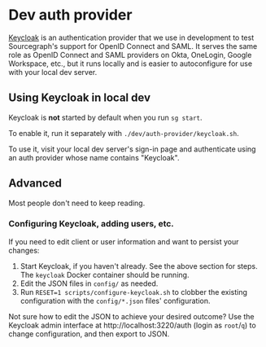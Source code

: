 # Dev auth provider

[Keycloak](https://www.keycloak.org) is an authentication provider that we use in development to test Sourcegraph's support for OpenID Connect and SAML. It serves the same role as OpenID Connect and SAML providers on Okta, OneLogin, Google Workspace, etc., but it runs locally and is easier to autoconfigure for use with your local dev server.

## Using Keycloak in local dev

Keycloak is **not** started by default when you run `sg start`.

To enable it, run it separately with `./dev/auth-provider/keycloak.sh`.

To use it, visit your local dev server's sign-in page and authenticate using an auth provider whose name contains "Keycloak".

## Advanced

Most people don't need to keep reading.

### Configuring Keycloak, adding users, etc.

If you need to edit client or user information and want to persist your changes:

1.  Start Keycloak, if you haven't already. See the above section for steps. The `keycloak` Docker container should be running.
1.  Edit the JSON files in `config/` as needed.
1.  Run `RESET=1 scripts/configure-keycloak.sh` to clobber the existing configuration with the `config/*.json` files' configuration.

Not sure how to edit the JSON to achieve your desired outcome? Use the Keycloak admin interface at http://localhost:3220/auth (login as `root`/`q`) to change configuration, and then export to JSON.

